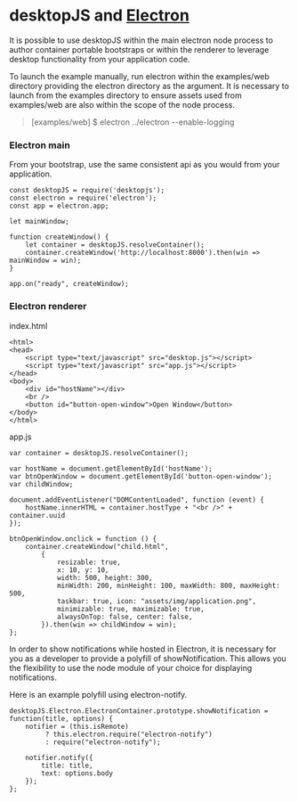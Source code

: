 desktopJS and [Electron](https://electron.atom.io/ "Electron")
===============================================================

It is possible to use desktopJS within the main electron node process to author
container portable bootstraps or within the renderer to leverage desktop functionality
from your application code.

To launch the example manually, run electron within the examples/web directory providing
the electron directory as the argument. It is necessary to launch from the examples
directory to ensure assets used from examples/web are also within the scope of the
node process.

<blockquote>
   [examples/web] $ electron ../electron --enable-logging
</blockquote>

### Electron main

From your bootstrap, use the same consistent api as you would from your application.

```
const desktopJS = require('desktopjs');
const electron = require('electron');
const app = electron.app;

let mainWindow;

function createWindow() {
    let container = desktopJS.resolveContainer();
    container.createWindow('http://localhost:8000').then(win => mainWindow = win);
}

app.on("ready", createWindow);
```

### Electron renderer

index.html

```
<html>
<head>
    <script type="text/javascript" src="desktop.js"></script>
    <script type="text/javascript" src="app.js"></script>
</head>
<body>
    <div id="hostName"></div>
    <br />
    <button id="button-open-window">Open Window</button>
</body>
</html>
```

app.js

```
var container = desktopJS.resolveContainer();

var hostName = document.getElementById('hostName');
var btnOpenWindow = document.getElementById('button-open-window');
var childWindow;

document.addEventListener("DOMContentLoaded", function (event) {
	hostName.innerHTML = container.hostType + "<br />" + container.uuid
});

btnOpenWindow.onclick = function () {
	container.createWindow("child.html",
		{
			resizable: true,
			x: 10, y: 10,
			width: 500, height: 300,
			minWidth: 200, minHeight: 100, maxWidth: 800, maxHeight: 500,
			taskbar: true, icon: "assets/img/application.png",
			minimizable: true, maximizable: true,
			alwaysOnTop: false, center: false,
		}).then(win => childWindow = win);
};
```

In order to show notifications while hosted in Electron, it is necessary for you as a
developer to provide a polyfill of showNotification.  This allows you the flexibility
to use the node module of your choice for displaying notifications. 

Here is an example polyfill using electron-notify.

```
desktopJS.Electron.ElectronContainer.prototype.showNotification = function(title, options) {
	notifier = (this.isRemote)
         ? this.electron.require("electron-notify")
         : require("electron-notify");

	notifier.notify({
		title: title,
		text: options.body
	});
};
```

